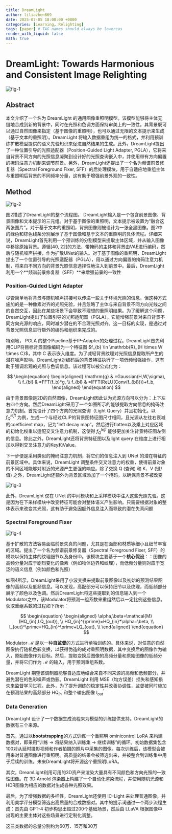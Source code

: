 ```yaml
---
title: DreamLight
author: liliazhen669
date: 2025-07-05 18:00:00 +0800
categories: [Learning, Relighting]
tags: [paper] # TAG names should always be lowercas
render_with_liquid: false
math: true
---
```


# DreamLight: Towards Harmonious and Consistent Image Relighting

![fig-1](assets/img/dreamlight/fig1.png)

## Abstract

本文介绍了一个名为 DreamLight 的通用图像重照明模型。该模型能够将主体无缝地合成到新的背景中，同时在光照和色调方面保持审美上的一致性。其背景既可以通过自然图像来指定（基于图像的重照明），也可以通过无限的文本提示来生成（基于文本的重照明）。DreamLight 将输入数据重组为统一的格式，并利用预训练扩散模型提供的语义先验知识来促进自然结果的生成。此外，DreamLight提出了一种位置引导的光照适配器（Position-Guided Light Adapter, PGLA），它将来自背景不同方向的光照信息凝聚到设计好的光照查询嵌入中，并使用带有方向偏置的掩码注意力机制来调节前景。另外，DreamLight还提出了一个名为频谱前景修复器（Spectral Foreground Fixer, SFF）的后处理模块，用于自适应地重组主体与重照明后背景的不同频率分量，这有助于增强前景外观的一致性。


## Method

![fig-2](assets/img/dreamlight/fig2.png)

图2描述了DreamLight的整个流程图。 DreamLight输入是一个包含前景图像、背景图像和文本提示的三元组。对于基于图像的重照明，文本提示被设置为“融合这两张图片”。对于基于文本的重照明，背景图像则被设计为一张全黑图像。图2中的绿色和棕色线条分别展示了基于图像和基于文本的重照明的具体流程。详细来说，DreamLight首先利用一个预训练的分割模型来提取主体区域，并从输入图像中移除原始背景。遵循[40, 22]的方法，带掩码的主体和背景由VAE进行编码，然后与随机噪声拼接，作为扩散UNet的输入。对于基于图像的重照明，DreamLight提出了一个位置引导的光照适配器（PGLA），用以通过方向偏置的掩码注意力机制，将来自不同方向的背景光照信息选择性地注入到前景中。最后，DreamLight利用一个**频谱前景修复器（SFF）**来增强前景的一致性

### Position-Guided Light Adapter

尽管简单地将背景与随机噪声拼接可以传递一些关于环境光照的信息，但这种方式施加的是一种像素对齐的光照先验，并且忽略了主体与来自背景不同方向光线之间的自然交互，因此在某些场景下会导致不理想的重照明结果。为了缓解这个问题，DreamLight提出了位置引导的光照适配器（PGLA）。它能增强前景对来自背景不同方向光源的响应，同时减少潜在的不合理光照对齐。这一目标的实现，是通过对背景光照信息进行额外的编码和组织来完成的。

特别地， PGLA 的整个Pipeline基于IP-Adapter的处理过程。DreamLight首先利用CLIP将目标背景图像编码为一个特征图 $f_{b} \in \mathrbb{R}_{H \times W \times C}$，其中 $\mathrm{C}$ 表示嵌入维度。为了减轻背景纹理对光照信息提取所产生的潜在噪声影响，DreamLight对编码后的背景特征执行了一项低频增强操作，这有助于强调宏观的光照与色调信息。该过程可以被公式化为：

$$
\begin{equation}
\begin{aligned}
\mathrm{g} & =Gaussian(H,W,\sigma), \\
f_{bl} & =FFT(f_b)*g, \\
f_{bl} & =IFFT(ReLU(Conv(f_{bl})))+f_b,
\end{aligned}
\end{equation}
$$

由于背景图像是2D的自然图像，DreamLight因此认为光源方向可以分为：上下左右四个方向。然后DreamLight采用了一个如图所示的能够提取方向信息的掩码注意力机制。首先设计了四个方向的光照查询（Light Query）并且初始化。以 $f_{Q}^{left}$ 为例，生成一个与经过CLIP的背景图特征图尺寸相同，且光源从左往右衰减的coefficient map，记为“left decay map”。然后进行flatten以及乘上对应区域的初始化权重以适配交叉注意力机制，这使得 $f_{Q}^{left}$ 能够更加关注背景特征图左侧的信息。除此之外，DreamLight还将背景特征图以及light query 在维度上进行相加以得到交叉注意力的Key和Value。

下一步便是采用类似的掩码注意力机制，将它们的信息注入到 UNet 的潜在特征的前景区域中。具体来说，DreamLight 调整条件交叉注意力的权重，使得前景对象的不同区域能够对附近的光源产生更强的响应。除了交换 Q (查询) 和 K、V (键/值) 之外，DreamLight还额外为背景区域添加了一个掩码，以确保背景不被改变


![fig-3](assets/img/dreamlight/fig3.png)

此外，DreamLight 仅在 UNet 的中间模块和上采样模块中注入这些光照先验。这是因为在下采样模块中改变特征可能会对整体语义产生影响。只需要根据对象的整体表示来改变其光照，这有助于避免因额外信息注入而导致的潜在失真问题

### Spectral Foreground Fixer

![fig-4](assets/img/dreamlight/fig4.png)

基于扩散的方法容易面临前景失真的问题，尤其是在面部和材质等细小且细节丰富的区域。提出了一个名为频谱前景修复器（Spectral Foreground Fixer, SFF）的模块以保持主体的纹理细节以及身份ID。该模块主要基于一个**核心假设**：：图像的高频分量对应于剧烈变化的像素（例如物体边界和纹理），而低频分量则对应于宽泛的语义信息（例如颜色和光照）

如图4所示，DreamLight采用了小波变换来提取前景图像以及初始的预测结果图像的高频以及低频信息。可以发现，高配部分可以保持细节以及纹理，而低频部分展示了颜色以及色调。然后DreamLight将这些提取到的信息输入到一个Modulator之中，该Modulator将预测一组系数来重组然后以一定比例这些信息。获取重组系数的过程如下所示：

$$
\begin{equation}
\begin{aligned}
\alpha,\beta=\mathcal{M}(HQ_{in},LQ_{out}), \\
HQ_{in}^{\prime}=HQ_{in}*\alpha+\beta, \\
I_{out}^\prime=HQ_{in}^\prime+LQ_{out}, \\
\end{aligned} 
\end{equation}
$$

Modulator $\mathcal{M}$ 是以一种**自监督**的方式进行单独训练的。具体来说，对任意的自然图像执行随机色彩变换，以获得伪造的成对重照明数据，其中变换后的图像作为输入，原始图像作为目标。然后，提取变换后图像的高频分量和原始图像的低频分量，并将它们作为 $\mathcal{M}$ 的输入，用于预测重组系数。

DreamLight 期望该调制器能够自适应地结合来自不同来源的高频和低频部分，并避免潜在的色彩噪声或伪影。DreamLight 利用 MSE（均方误差）损失和感知损失来监督学习过程。此外，为了提升训练的稳定性并改善协调性，监督被同时施加在预测结果的高频部分 $\mathrm{HQ}^{'}_{in}$  和整个输出图像 $\mathrm{I}^{'}_{out}$

### Data Generation

DreamLight 设计了一个数据生成流程来为模型的训练提供支持。DreamLight的数据有三个来源。

首先，通过以**bootstrapping**的方式训练一个重照明 ominicontrol LoRA 来构建数据对，即采用“训练 → 将结果纳入训练集 → 继续训练”的循环。初始数据集包含100对从延时摄影视频和作者拍摄的照片中采集的图像。每次训练后，该模型会被用来对普通图像进行重照明。高质量的结果会被筛选出来，并被整合到训练集中用于后续的训练。未来DreamLight将开源这个重照明LoRA。

其次，DreamLight利用可用的3D资产来渲染大量具有不同颜色和方向光照的一致性图像。在 3D Arnold 渲染器上构建了一个自动化渲染流程，并使用随机光源和HDR图像为相应的数据对生成各种光照效果。

最后，为了增强数据的多样性，DreamLight还使用 IC-Light 来处理普通图像，并利用美学评分模型筛选出高质量的合成数据对。其中的提示词通过一个两步流程生成：首先由 GPT-4 初步构思出超过200个基础场景，然后由 LLaVA 根据图像中出现的主要主体对这些场景进行定制化调整。

这三类数据的总量分别约为60万、15万和30万

